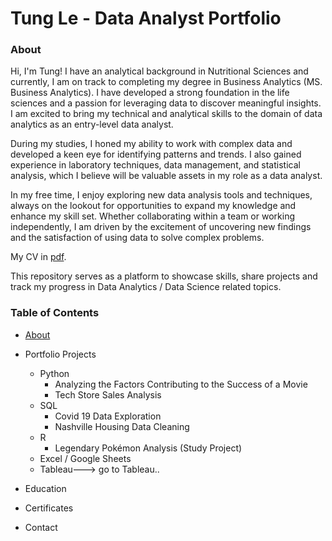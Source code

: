 # Tung Le - Data Analyst Portfolio

### About

Hi, I'm Tung! I have an analytical background in Nutritional Sciences and currently, I am on track to completing my degree in Business Analytics (MS. Business Analytics). I have developed a strong foundation in the life sciences and a passion for leveraging data to discover meaningful insights. I am excited to bring my technical and analytical skills to the domain of data analytics as an entry-level data analyst.

During my studies, I honed my ability to work with complex data and developed a keen eye for identifying patterns and trends. I also gained experience in laboratory techniques, data management, and statistical analysis, which I believe will be valuable assets in my role as a data analyst.

In my free time, I enjoy exploring new data analysis tools and techniques, always on the lookout for opportunities to expand my knowledge and enhance my skill set. Whether collaborating within a team or working independently, I am driven by the excitement of uncovering new findings and the satisfaction of using data to solve complex problems.

My CV in [pdf](TungLe_resume.pdf).

This repository serves as a platform to showcase skills, share projects and track my progress in Data Analytics / Data Science related topics.

### Table of Contents

- [About](###-About)

- Portfolio Projects
  - Python
    - Analyzing the Factors Contributing to the Success of a Movie
    - Tech Store Sales Analysis
  - SQL
    - Covid 19 Data Exploration
    - Nashville Housing Data Cleaning
  - R
    - Legendary Pokémon Analysis (Study Project)
  - Excel / Google Sheets
  - Tableau---> go to Tableau..
  
- Education

- Certificates

- Contact
